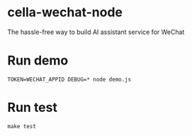 # cella-wechat-node
The hassle-free way to build AI assistant service for WeChat

# Run demo

`TOKEN=WECHAT_APPID DEBUG=* node demo.js`

# Run test

`make test`